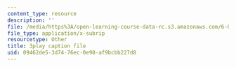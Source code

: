 ```yaml
---
content_type: resource
description: ''
file: /media/https%3A/open-learning-course-data-rc.s3.amazonaws.com/6-0001-introduction-to-computer-science-and-programming-in-python-fall-2016/09462de53d7476ec0e98af9bcbb227d8_-wz4iU2V-Yo.srt
file_type: application/x-subrip
resourcetype: Other
title: 3play caption file
uid: 09462de5-3d74-76ec-0e98-af9bcbb227d8
---
```

